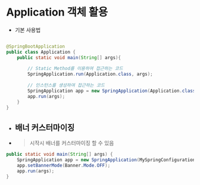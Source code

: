 # Application 객체 활용

- 기본 사용법 

```java

@SpringBootApplication
public class Application {
    public static void main(String[] args){
        
        // Static Method를 이용하여 접근하는 코드
        SpringApplication.run(Application.class, args);
        
        // 인스턴스를 생성하여 접근하는 코드
        SpringApplication app = new SpringApplication(Application.class);
        app.run(args);
    }
}

```

- ## 배너 커스터마이징 
- > 시작시 배너를 커스터마이징 할 수 있음

```java
public static void main(String[] args) {
	SpringApplication app = new SpringApplication(MySpringConfiguration.class);
	app.setBannerMode(Banner.Mode.OFF);
	app.run(args);
}
```

